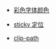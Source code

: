 - [彩色字体颜色](/css/colorfulFont '彩色字体颜色')

- [sticky 定位](/css/sticky 'sticky定位')

- [clip-path](/css/clipPath 'clip-path')
